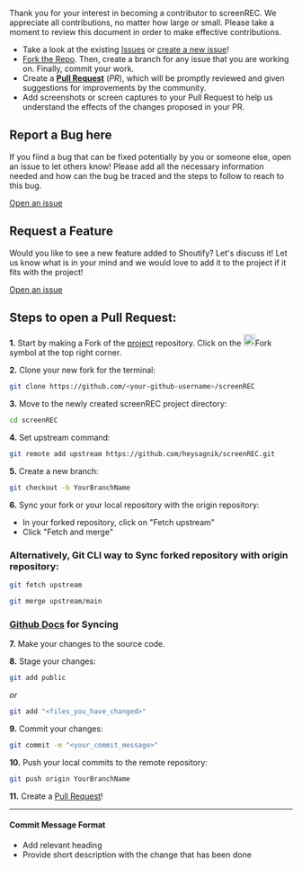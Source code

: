 Thank you for your interest in becoming a contributor to screenREC. We appreciate all contributions, no matter how large or small. Please take a moment to review this document in order to make effective contributions.

- Take a look at the existing [Issues](https://github.com/heysagnik/screenREC/issues) or [create a new issue](https://github.com/heysagnik/screenREC/issues/new/choose)!
- [Fork the Repo](https://github.com/heysagnik/screenREC/fork). Then, create a branch for any issue that you are working on. Finally, commit your work.
- Create a **[Pull Request](https://github.com/heysagnik/screenREC/compare)** (_PR_), which will be promptly reviewed and given suggestions for improvements by the community.
- Add screenshots or screen captures to your Pull Request to help us understand the effects of the changes proposed in your PR.

## <a name="issue"></a>Report a Bug here

If you fiind a bug that can be fixed potentially by you or someone else, open an issue to let others know! Please add all the necessary information needed and how can the bug be traced and the steps to follow to reach to this bug.

[Open an issue](https://github.com/heysagnik/screenREC/issues/new/choose)

## <a name="feature"></a>Request a Feature

Would you like to see a new feature added to Shoutify? Let's discuss it! Let us know what is in your mind and we would love to add it to the project if it fits with the project!

[Open an issue](https://github.com/heysagnik/screenREC/issues/new/choose)

## Steps to open a Pull Request:

**1.** Start by making a Fork of the [project](https://github.com/heysagnik/screenREC) repository. Click on the <a href="https://github.com/heysagnik/screenREC/fork"><img src="https://i.imgur.com/G4z1kEe.png" height="21" width="21"></a>Fork symbol at the top right corner.

**2.** Clone your new fork for the terminal: 

```bash
git clone https://github.com/<your-github-username>/screenREC
```

**3.** Move to the newly created screenREC project directory:

```bash
cd screenREC
```

**4.** Set upstream command:

```bash
git remote add upstream https://github.com/heysagnik/screenREC.git
```

**5.** Create a new branch:

```bash
git checkout -b YourBranchName
```

**6.** Sync your fork or your local repository with the origin repository:

- In your forked repository, click on "Fetch upstream"
- Click "Fetch and merge"

### Alternatively, Git CLI way to Sync forked repository with origin repository:

```bash
git fetch upstream
```

```bash
git merge upstream/main
```

### [Github Docs](https://docs.github.com/en/github/collaborating-with-pull-requests/addressing-merge-conflicts/resolving-a-merge-conflict-on-github) for Syncing

**7.** Make your changes to the source code.

**8.** Stage your changes:

```bash
git add public
```

_or_

```bash
git add "<files_you_have_changed>"
```

**9.** Commit your changes:

```bash
git commit -m "<your_commit_message>"
```

**10.** Push your local commits to the remote repository:

```bash
git push origin YourBranchName
```

**11.** Create a [Pull Request](https://help.github.com/en/github/collaborating-with-issues-and-pull-requests/creating-a-pull-request)!

-----

#### Commit Message Format

- Add relevant heading
- Provide short description with the change that has been done



